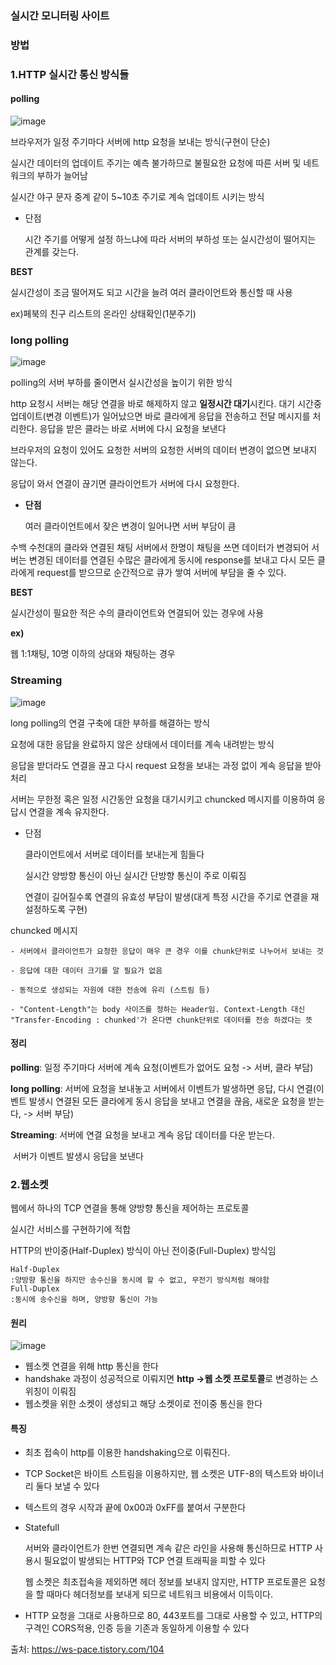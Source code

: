### 실시간 모니터링 사이트



### 방법

### **1.HTTP 실시간 통신 방식들**

#### **polling**

![image](https://user-images.githubusercontent.com/57785267/162889217-2d475464-0aa5-4fb0-892b-a769c09a40af.png)

브라우저가 일정 주기마다 서버에 http 요청을 보내는 방식(구현이 단순)

실시간 데이터의 업데이트 주기는 예측 불가하므로 불필요한 요청에 따른 서버 및 네트워크의 부하가 늘어남

실시간 야구 문자 중계 같이 5~10초 주기로 계속 업데이트 시키는 방식

- 단점

  시간 주기를 어떻게 설정 하느냐에 따라 서버의 부하성 또는 실시간성이 떨어지는 관계를 갖는다.

**BEST**

실시간성이 조금 떨어져도 되고 시간을 늘려 여러 클라이언트와 통신할 때 사용

ex)페북의 친구 리스트의 온라인 상태확인(1분주기)





### **long polling**

![image](https://user-images.githubusercontent.com/57785267/162889244-54948b25-fcf1-4794-b3a1-5fb69818282b.png)

polling의 서버 부하를 줄이면서 실시간성을 높이기 위한 방식

http 요청시 서버는 해당 연결을 바로 해제하지 않고 **일정시간 대기**시킨다. 대기 시간중 업데이트(변경 이벤트)가 일어났으면 바로 클라에게 응답을 전송하고 전달 메시지를 처리한다. 응답을 받은 클라는 바로 서버에 다시 요청을 보낸다

브라우저의 요청이 있어도 요청한 서버의 요청한 서버의 데이터 변경이 없으면 보내지 않는다.

응답이 와서 연결이 끊기면 클라이언트가 서버에 다시 요청한다.

- **단점**

  여러 클라이언트에서 잦은 변경이 일어나면 서버 부담이 큼

 수백 수천대의 클라와 연결된 채팅 서버에서 한명이 채팅을 쓰면 데이터가 변경되어 서버는 변경된 데이터를 연결된 수많은 클라에게 동시에 response를 보내고 다시 모든 클라에게 request를 받으므로 순간적으로 큐가 쌓여 서버에 부담을 줄 수 있다.

**BEST**

실시간성이 필요한 적은 수의 클라이언트와 연결되어 있는 경우에 사용

**ex)**

웹 1:1채팅, 10명 이하의 상대와 채팅하는 경우







### Streaming

![image](https://user-images.githubusercontent.com/57785267/162889340-2471ee0b-cadd-432a-9d2d-dcff651c1bd6.png)

long polling의 연결 구축에 대한 부하를 해결하는 방식

요청에 대한 응답을 완료하지 않은 상태에서 데이터를 계속 내려받는 방식

응답을 받더라도 연결을 끊고 다시 request 요청을 보내는 과정 없이 계속 응답을 받아 처리

서버는 무한정 혹은 일정 시간동안 요청을 대기시키고 chuncked 메시지를 이용하여 응답시 연결을 계속 유지한다.

- 단점

  클라이언트에서 서버로 데이터를 보내는게 힘들다

  실시간 양방향 통신이 아닌 실시간 단방향 통신이 주로 이뤄짐

  연결이 길어질수록 연결의 유효성 부담이 발생(대게 특정 시간을 주기로 연결을 재설정하도록 구현)

  

  

 chuncked 메시지

```
- 서버에서 클라이언트가 요청한 응답이 매우 큰 경우 이를 chunk단위로 나누어서 보내는 것

- 응답에 대한 데이터 크기를 알 필요가 없음

- 동적으로 생성되는 자원에 대한 전송에 유리 (스트림 등)

- "Content-Length"는 body 사이즈를 정하는 Header임. Context-Length 대신 "Transfer-Encoding : chunked'가 온다면 chunk단위로 데이터를 전송 하겠다는 뜻
```



#### 정리

**polling**: 일정 주기마다 서버에 계속 요청(이벤트가 없어도 요청 -> 서버, 클라 부담)

**long polling**: 서버에 요청을 보내놓고 서버에서 이벤트가 발생하면 응답, 다시 연결(이벤트 발생시 연결된 모든 클라에게 동시 응답을 보내고 연결을 끊음, 새로운 요청을 받는다, -> 서버 부담)

**Streaming**: 서버에 연결 요청을 보내고 계속 응답 데이터를 다운 받는다.

​                    서버가 이벤트 발생시 응답을 보낸다

###  **2.웹소켓**

웹에서 하나의 TCP 연결을 통해 양방향 통신을 제어하는 프로토콜

실시간 서비스를 구현하기에 적합

HTTP의 반이중(Half-Duplex) 방식이 아닌 전이중(Full-Duplex) 방식임

```
Half-Duplex
:양방향 통신을 하지만 송수신을 동시에 할 수 없고, 무전기 방식처럼 해야함
Full-Duplex
:동시에 송수신을 하며, 양방향 통신이 가능
```


#### **원리**
![image](https://user-images.githubusercontent.com/57785267/162889323-100823e4-4182-44d9-90c2-1cb8f63b43bd.png)

- 웹소켓 연결을 위해 http 통신을 한다
- handshake 과정이 성공적으로 이뤄지면   **http ->웹 소켓 프로토콜**로 변경하는 스위칭이 이뤄짐
- 웹소켓을 위한 소켓이 생성되고 해당 소켓이로 전이중 통신을 한다




#### 특징

- 최초 접속이 http를 이용한 handshaking으로 이뤄진다.

- TCP Socket은 바이트 스트림을 이용하지만, 웹 소켓은 UTF-8의 텍스트와 바이너리 둘다 보낼 수 있다

- 텍스트의 경우 시작과 끝에 0x00과 0xFF를 붙여서 구분한다

- Statefull

  서버와 클라이언트가 한번 연결되면 계속 같은 라인을 사용해 통신하므로 HTTP 사용시 필요없이 발생되는 HTTP와 TCP 연결 트래픽을 피할 수 있다

  웹 소켓은 최초접속을 제외하면 헤더 정보를 보내지 않지만, HTTP 프로토콜은 요청을 할 때마다 헤더정보를 보내게 되므로 네트워크 비용에서 이득이다.

- HTTP 요청을 그대로 사용하므로 80, 443포트를 그대로 사용할 수 있고, HTTP의 구격인 CORS적용, 인증 등을 기존과 동일하게 이용할 수 있다







출처: https://ws-pace.tistory.com/104

